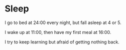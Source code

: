 # Sleep

I go to bed at 24:00 every night, but fall asleep at 4 or 5.

I wake up at 11:00, then have my first meal at 16:00.

I try to keep learning but afraid of getting nothing back.
